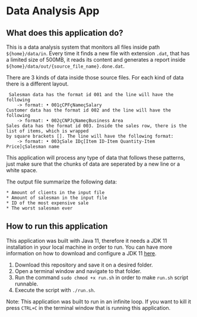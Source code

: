 # Data Analysis App

## What does this application do?
This is a data analysis system that monitors all files inside path `${home}/data/in`. Every time it finds a new file with extension `.dat`, that has a limited size of 500MB, it reads its content and generates a report inside `${home}/data/out/{source_file_name}.done.dat`.

There are 3 kinds of data inside those source files. For each kind of data there is a different layout.
```
 Salesman data has the format id 001 and the line will have the following
    -> format: • 001çCPFçNameçSalary
Customer data has the format id 002 and the line will have the following
    -> format: • 002çCNPJçNameçBusiness Area
Sales data has the format id 003. Inside the sales row, there is the list of items, which is wrapped
by square brackets []. The line will have the following format:
    -> format: • 003çSale IDç[Item ID-Item Quantity-Item Price]çSalesman name
```
This application will process any type of data that follows these patterns, just make sure that the chunks of data are seperated by a new line or a white space. 

The output file summarize the following data:
```
* Amount of clients in the input file 
* Amount of salesman in the input file 
* ID of the most expensive sale 
* The worst salesman ever
```
## How to run this application
This application was built with Java 11, therefore it needs a JDK 11 installation in your local machine in order to run. You can have more information on how to download and configure a JDK 11 [here](https://www.oracle.com/java/technologies/downloads).
1. Download this repository and save it on a desired folder.
2. Open a terminal window and navigate to that folder.
3. Run the command `sudo chmod +x run.sh` in order to make `run.sh` script runnable.
4. Execute the script with `./run.sh`.

Note: This application was built to run in an infinite loop. If you want to kill it press `CTRL+C` in the terminal window that is running this application.
